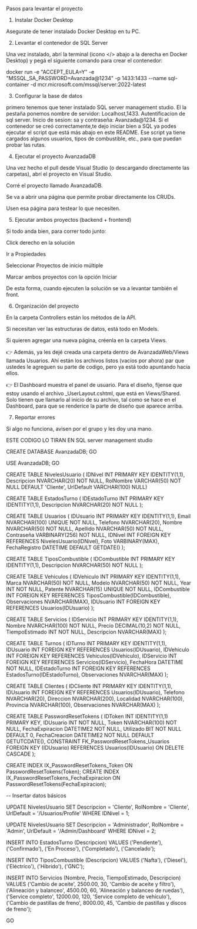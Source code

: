 Pasos para levantar el proyecto
1) Instalar Docker Desktop

Asegurate de tener instalado Docker Desktop en tu PC.

2) Levantar el contenedor de SQL Server

Una vez instalado, abrí la terminal (icono </> abajo a la derecha en Docker Desktop) y pegá el siguiente comando para crear el contenedor:

docker run -e "ACCEPT_EULA=Y" -e "MSSQL_SA_PASSWORD=Avanzada@1234" -p 1433:1433 --name sql-container -d mcr.microsoft.com/mssql/server:2022-latest

3) Configurar la base de datos

primero tenemos que tener instalado SQL server management studio.
El la pestaña ponemos nombre de servidor: Localhost,1433.
Autentificacion de sql server.
Inicio de sesion: sa y contraseña: Avanzada@1234.
Si el contenedor se creó correctamente,te dejo iniciar bien a SQL ya podes ejecutar el script que está más abajo en este README.
Ese script ya tiene cargados algunos usuarios, tipos de combustible, etc., para que puedan probar las rutas.

4) Ejecutar el proyecto AvanzadaDB

Una vez hecho el pull desde Visual Studio (o descargando directamente las carpetas), abrí el proyecto en Visual Studio.

Corré el proyecto llamado AvanzadaDB.

Se va a abrir una página que permite probar directamente los CRUDs.

Usen esa página para testear lo que necesiten.

5) Ejecutar ambos proyectos (backend + frontend)

Si todo anda bien, para correr todo junto:

Click derecho en la solución

Ir a Propiedades

Seleccionar Proyectos de inicio múltiple

Marcar ambos proyectos con la opción Iniciar

De esta forma, cuando ejecuten la solución se va a levantar también el front.

6) Organización del proyecto

En la carpeta Controllers están los métodos de la API.

Si necesitan ver las estructuras de datos, está todo en Models.

Si quieren agregar una nueva página, créenla en la carpeta Views.

👉 Además, ya les dejé creada una carpeta dentro de AvanzadaWeb/Views llamada Usuarios.
Ahí están los archivos listos (vacíos por ahora) par que ustedes le agreguen su parte de codigo, pero ya está todo apuntando hacia ellos.

👉 El Dashboard muestra el panel de usuario. Para el diseño, fíjense que estoy usando el archivo _UserLayout.cshtml, que está en Views/Shared.
Solo tienen que llamarlo al inicio de su archivo, tal como se hace en el Dashboard, para que se renderice la parte de diseño que aparece arriba.

7) Reportar errores

Si algo no funciona, avisen por el grupo y les doy una mano.

ESTE CODIGO LO TIRAN EN SQL server management studio

CREATE DATABASE AvanzadaDB;
GO

USE AvanzadaDB;
GO

CREATE TABLE NivelesUsuario ( IDNivel INT PRIMARY KEY IDENTITY(1,1), Descripcion NVARCHAR(20) NOT NULL, RolNombre VARCHAR(50) NOT NULL DEFAULT 'Cliente', UrlDefault VARCHAR(100) NULL)


CREATE TABLE EstadosTurno ( IDEstadoTurno INT PRIMARY KEY IDENTITY(1,1), Descripcion NVARCHAR(20) NOT NULL );

CREATE TABLE Usuarios ( IDUsuario INT PRIMARY KEY IDENTITY(1,1), Email NVARCHAR(100) UNIQUE NOT NULL, Telefono NVARCHAR(20), Nombre NVARCHAR(50) NOT NULL, Apellido NVARCHAR(50) NOT NULL, Contraseña VARBINARY(256) NOT NULL, IDNivel INT FOREIGN KEY REFERENCES NivelesUsuario(IDNivel), Foto VARBINARY(MAX), FechaRegistro DATETIME DEFAULT GETDATE() );

CREATE TABLE TiposCombustible ( IDCombustible INT PRIMARY KEY IDENTITY(1,1), Descripcion NVARCHAR(50) NOT NULL );

CREATE TABLE Vehiculos ( IDVehiculo INT PRIMARY KEY IDENTITY(1,1), Marca NVARCHAR(50) NOT NULL, Modelo NVARCHAR(50) NOT NULL, Year INT NOT NULL, Patente NVARCHAR(15) UNIQUE NOT NULL, IDCombustible INT FOREIGN KEY REFERENCES TiposCombustible(IDCombustible), Observaciones NVARCHAR(MAX), IDUsuario INT FOREIGN KEY REFERENCES Usuarios(IDUsuario) );

CREATE TABLE Servicios ( IDServicio INT PRIMARY KEY IDENTITY(1,1), Nombre NVARCHAR(100) NOT NULL, Precio DECIMAL(10,2) NOT NULL, TiempoEstimado INT NOT NULL, Descripcion NVARCHAR(MAX) );

CREATE TABLE Turnos ( IDTurno INT PRIMARY KEY IDENTITY(1,1), IDUsuario INT FOREIGN KEY REFERENCES Usuarios(IDUsuario), IDVehiculo INT FOREIGN KEY REFERENCES Vehiculos(IDVehiculo), IDServicio INT FOREIGN KEY REFERENCES Servicios(IDServicio), FechaHora DATETIME NOT NULL, IDEstadoTurno INT FOREIGN KEY REFERENCES EstadosTurno(IDEstadoTurno), Observaciones NVARCHAR(MAX) );

CREATE TABLE Clientes ( IDCliente INT PRIMARY KEY IDENTITY(1,1), IDUsuario INT FOREIGN KEY REFERENCES Usuarios(IDUsuario), Telefono NVARCHAR(20), Direccion NVARCHAR(200), Localidad NVARCHAR(100), Provincia NVARCHAR(100), Observaciones NVARCHAR(MAX) );

CREATE TABLE PasswordResetTokens (
    IDToken INT IDENTITY(1,1) PRIMARY KEY,
    IDUsuario INT NOT NULL,
    Token NVARCHAR(100) NOT NULL,
    FechaExpiracion DATETIME2 NOT NULL,
    Utilizado BIT NOT NULL DEFAULT 0,
    FechaCreacion DATETIME2 NOT NULL DEFAULT GETUTCDATE(),
    CONSTRAINT FK_PasswordResetTokens_Usuarios FOREIGN KEY (IDUsuario) REFERENCES Usuarios(IDUsuario) ON DELETE CASCADE
);

CREATE INDEX IX_PasswordResetTokens_Token ON PasswordResetTokens(Token);
CREATE INDEX IX_PasswordResetTokens_FechaExpiracion ON PasswordResetTokens(FechaExpiracion);

-- Insertar datos básicos 

UPDATE NivelesUsuario SET Descripcion = 'Cliente', RolNombre = 'Cliente', UrlDefault = '/Usuarios/Profile' WHERE IDNivel = 1;

UPDATE NivelesUsuario SET Descripcion = 'Administrador', RolNombre = 'Admin', UrlDefault = '/Admin/Dashboard' WHERE IDNivel = 2;

INSERT INTO EstadosTurno (Descripcion) VALUES ('Pendiente'), ('Confirmado'), ('En Proceso'), ('Completado'), ('Cancelado');

INSERT INTO TiposCombustible (Descripcion) VALUES ('Nafta'), ('Diesel'), ('Eléctrico'), ('Híbrido'), ('GNC');

INSERT INTO Servicios (Nombre, Precio, TiempoEstimado, Descripcion) VALUES ('Cambio de aceite', 2500.00, 30, 'Cambio de aceite y filtro'), ('Alineación y balanceo', 4500.00, 60, 'Alineación y balanceo de ruedas'), ('Service completo', 12000.00, 120, 'Service completo de vehículo'), ('Cambio de pastillas de freno', 8000.00, 45, 'Cambio de pastillas y discos de freno');

GO
